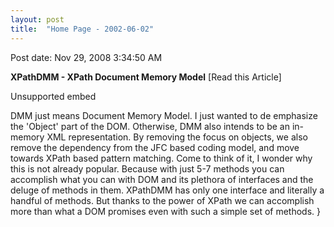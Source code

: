 ```yaml
---
layout: post
title:  "Home Page - 2002-06-02"
---
```


Post date: Nov 29, 2008 3:34:50 AM

**XPathDMM - XPath Document Memory Model** [Read this Article]

<div>
  <div>
    <div>
      <div>
        <div>
          Unsupported embed
        </div>
      </div>
    </div>
  </div>
</div>

DMM just means Document Memory Model. I just wanted to de emphasize the 'Object' part of the DOM. Otherwise, DMM also intends to be an in-memory XML representation. By removing the focus on objects, we also remove the dependency from the JFC based coding model, and move towards XPath based pattern matching. Come to think of it, I wonder why this is not already popular. Because with just 5-7 methods you can accomplish what you can with DOM and its plethora of interfaces and the deluge of methods in them. XPathDMM has only one interface and literally a handful of methods. But thanks to the power of XPath we can accomplish more than what a DOM promises even with such a simple set of methods.
}
